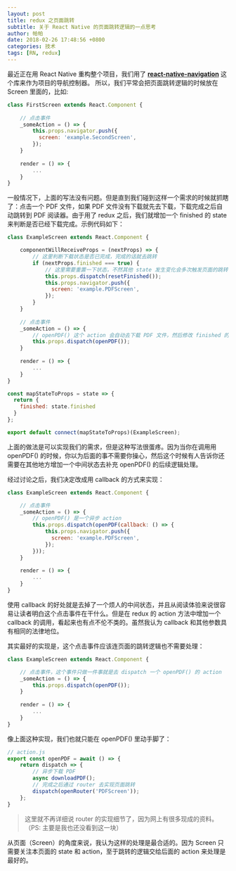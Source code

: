 ```yaml
---
layout: post 
title: redux 之页面跳转
subtitle: 关于 React Native 的页面跳转逻辑的一点思考
author: 帕帕
date: 2018-02-26 17:48:56 +0800
categories: 技术
tags: [RN, redux]
---
```


最近正在用 React Native 重构整个项目，我们用了 **[react-native-navigation](https://github.com/krystofcelba/react-native-navigation#rn52)** 这个库来作为项目的导航控制器。
所以，我们平常会把页面跳转逻辑的时候放在 Screen 里面的，比如:

```Javascript
class FirstScreen extends React.Component {
    
    // 点击事件
    _someAction = () => {
        this.props.navigator.push({
          screen: 'example.SecondScreen',
        });
    }
    
    render = () => {
        ...
    }
}
```

一般情况下，上面的写法没有问题。但是直到我们碰到这样一个需求的时候就抓瞎了：点击一个 PDF 文件，如果 PDF 文件没有下载就先去下载，下载完成之后自动跳转到 PDF 阅读器。由于用了 redux 之后，我们就增加一个 finished 的 state 来判断是否已经下载完成。示例代码如下：

```Javascript
class ExampleScreen extends React.Component {

    componentWillReceiveProps = (nextProps) => {
        // 这里判断下载状态是否已完成，完成的话就去跳转
        if (nextProps.finished === true) {
            // 这里需要重置一下状态，不然其他 state 发生变化会多次触发页面的跳转
            this.props.dispatch(resetFinished());
            this.props.navigator.push({
              screen: 'example.PDFScreen',
            });
        }
    }
    
    // 点击事件
    _someAction = () => {
        // openPDF() 这个 action 会自动去下载 PDF 文件，然后修改 finished 的状态
        this.props.dispatch(openPDF());
    }
    
    render = () => {
        ...
    }
}

const mapStateToProps = state => {
  return {
    finished: state.finished
  }
};

export default connect(mapStateToProps)(ExampleScreen);
```

上面的做法是可以实现我们的需求，但是这种写法很蛋疼。因为当你在调用用 openPDF() 的时候，你以为后面的事不需要你操心，然后这个时候有人告诉你还需要在其他地方增加一个中间状态去补充 openPDF() 的后续逻辑处理。

经过讨论之后，我们决定改成用 callback 的方式来实现：

```Javascript
class ExampleScreen extends React.Component {

    // 点击事件
    _someAction = () => {
        // openPDF() 是一个异步 action
        this.props.dispatch(openPDF(callback: () => {
            this.props.navigator.push({
              screen: 'example.PDFScreen',
            });
        }));
    }
    
    render = () => {
        ...
    }
}
```

使用 callback 的好处就是去掉了一个烦人的中间状态，并且从阅读体验来说很容易让读者明白这个点击事件在干什么。但是在 redux 的 action 方法中增加一个 callback 的调用，看起来也有点不伦不类的。虽然我认为 callback 和其他参数具有相同的法律地位。

其实最好的实现是，这个点击事件应该连页面的跳转逻辑也不需要处理：

```Javascript
class ExampleScreen extends React.Component {

    // 点击事件，这个事件只做一件事就是去 dispatch 一个 openPDF() 的 action
    _someAction = () => {
        this.props.dispatch(openPDF());
    }
    
    render = () => {
        ...
    }
}
```

像上面这种实现，我们也就只能在 openPDF() 里动手脚了：

```Javascript
// action.js
export const openPDF = await () => {
    return dispatch => {
        // 异步下载 PDF
        async downloadPDF();
        // 完成之后通过 router 去实现页面跳转
        dispatch(openRouter('PDFScreen'));
    };
}
```

> 这里就不再详细说 router 的实现细节了，因为网上有很多现成的资料。（PS: 主要是我也还没看到这一块）

从页面（Screen）的角度来说，我认为这样的处理是最合适的。因为 Screen 只需要关注本页面的 state 和 action，至于跳转的逻辑交给后面的 action 来处理是最好的。




